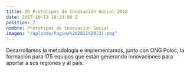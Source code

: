 ```yaml
---
title: 06 Prototipos de Innovación Social 2018
date: 2017-10-13 18:33:00 Z
position: 7
nombre: Prototipos de Innovación Social
imagen: "/uploads/Pagina%202811%20(3).png"
---
```


Desarrollamos la metodología e implementamos, junto con ONG Poloc, la formación para 175 equipos que están generando innovaciones para aportar a sus regiones y al país. 